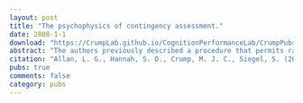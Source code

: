 ```yaml
---
layout: post
title: "The psychophysics of contingency assessment."
date: 2008-1-1
download: "https://CrumpLab.github.io/CognitionPerformanceLab/CrumpPubs/Allan et al. - 2008.pdf"
abstract: "The authors previously described a procedure that permits rapid, multiple within-participant evaluations of contingency assessment (the “streamed-trial” procedure, M. J. C. Crump, S. D. Hannah, L. G. Allan, & L. K. Hord, 2007). In the present experiments, they used the streamed-trial procedure, combined with the method of constant stimuli and a binary classification response, to assess the psychophysics of contingency assessment. This strategy provides a methodology for evaluating whether variations in contingency assessment reflect changes in the participant’s sensitivity to the contingency or changes in the participant’s response bias (or decision criterion). The sign of the contingency (positive or negative), outcome density, and imposition of an explicit payoff structure had little influence on sensitivity to contingencies but did influence the decision criterion. The authors discuss how a psychophysical analysis can provide a better understanding of findings in the literature such as mood and age effects on contingency assessment. They also discuss the relation between a psychophysical approach and an associative account of contingency assessment."
citation: "Allan, L. G., Hannah, S. D., Crump, M. J. C., Siegel, S. (2008). The psychophysics of contingency assessment. Journal of Experimental Psychology: General, 137, 226-243."
pubs: true
comments: false
category: pubs
---
```


